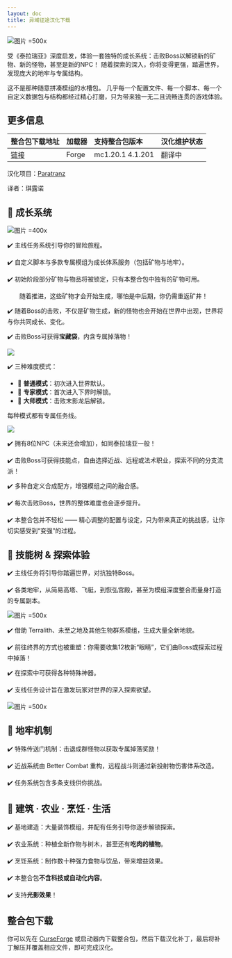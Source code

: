 ```yaml
---
layout: doc
title: 异域征途汉化下载
---
```


![图片 =500x](https://media.forgecdn.net/attachments/812/397/3cf.png)

受《泰拉瑞亚》深度启发，体验一套独特的成长系统：击败Boss以解锁新的矿物、新的怪物，甚至是新的NPC！
随着探索的深入，你将变得更强，踏遍世界，发现庞大的地牢与专属结构。

这不是那种随意拼凑模组的水槽包。
几乎每一个配置文件、每一个脚本、每一个自定义数据包与结构都经过精心打磨，只为带来独一无二且流畅连贯的游戏体验。

<DownloadLinks :methods="[
  { id: 'quark-lanzou', text: '下载汉化', icon: '/imgs/logo/logo_64.png', lanzouLink: '/doing', quarkLink: '/doing' },
  { id: 'curseforge', text: 'i18n自动汉化更新模组', icon: '/imgs/svg/curseforge.svg', link: 'https://www.curseforge.com/api/v1/mods/297404/files/6351071/download' },
  { id: 'github', text: 'Github仓库', icon: '/imgs/svg/github.svg', link: 'https://github.com/VM-Chinese-translate-group/Prominence-II-Chinese' },
  { id: 'lazy', text: '懒汉下载', icon: '/imgs/lazydl.png', link: '/doing' }
]" />

## 更多信息

| 整合包下载地址                                                           | 加载器 | 支持整合包版本   | 汉化维护状态 |
| :----------------------------------------------------------------------- | :----- | :--------------- | :----------- |
| [链接](https://www.curseforge.com/minecraft/modpacks/prodigium-reforged) | Forge  | mc1.20.1 4.1.201 | 翻译中       |

汉化项目：[Paratranz](https://paratranz.cn/projects/13356)

译者：琪露诺

## 🌱 成长系统

![图片 =400x](https://media.forgecdn.net/attachments/description/700732/description_c1de9fc0-3e76-4363-ae6c-0ff8dc699d48.png)

✔️ 主线任务系统引导你的冒险旅程。

✔️ 自定义脚本与多款专属模组为成长体系服务（包括矿物与地牢）。

✔️ 初始阶段部分矿物与物品将被锁定，只有本整合包中独有的矿物可用。

  随着推进，这些矿物才会开始生成，哪怕是中后期，你仍需重返矿井！

✔️ 随着Boss的击败，不仅是矿物生成，新的怪物也会开始在世界中出现，世界将与你共同成长、变化。

✔️ 击败Boss可获得**宝藏袋**，内含专属掉落物！

![](https://media.forgecdn.net/attachments/description/700732/description_2aafa840-b8fa-4d9d-9c04-96ff0d99a4ed.png)

✔️ 三种难度模式：

- 🔹 **普通模式**：初次进入世界默认。
- 🔹 **专家模式**：首次进入下界时解锁。
- 🔹 **大师模式**：击败末影龙后解锁。

每种模式都有专属任务线。

![](https://media.forgecdn.net/attachments/description/700732/description_82e2eb63-954a-4a95-89b2-3cd40ecefdb0.png)

✔️ 拥有8位NPC（未来还会增加），如同泰拉瑞亚一般！

✔️ 击败Boss可获得技能点，自由选择近战、远程或法术职业，探索不同的分支流派！

✔️ 多种自定义合成配方，增强模组之间的融合感。

✔️ 每次击败Boss，世界的整体难度也会逐步提升。

✔️ 本整合包并不轻松 —— 精心调整的配置与设定，只为带来真正的挑战感，让你切实感受到“变强”的过程。

## 🌟 技能树 & 探索体验

✔️ 主线任务将引导你踏遍世界，对抗独特Boss。

✔️ 各类地牢，从简易高塔、飞艇，到恢弘宫殿，甚至为模组深度整合而量身打造的专属副本。

![图片 =500x](https://media.forgecdn.net/attachments/812/398/cff.png)

✔️ 借助 Terralith、未至之地及其他生物群系模组，生成大量全新地貌。

✔️ 前往终界的方式也被重塑：你需要收集12枚新“眼睛”，它们由Boss或探索过程中掉落！

✔️ 在探索中可获得各种特殊神器。

✔️ 支线任务设计旨在激发玩家对世界的深入探索欲望。

![图片 =500x](https://media.forgecdn.net/attachments/812/445/cfffffffffff.png)

## 🏰 地牢机制

✔️ 特殊传送门机制：击退成群怪物以获取专属掉落奖励！

✔️ 近战系统由 Better Combat 重构，远程战斗则通过新投射物伤害体系改造。

✔️ 任务系统包含多条支线供你挑战。

## 🏡 建筑 · 农业 · 烹饪 · 生活

✔️ 基地建造：大量装饰模组，并配有任务引导你逐步解锁探索。

✔️ 农业系统：种植全新作物与树木，甚至还有**吃肉的植物**。

✔️ 烹饪系统：制作数十种强力食物与饮品，带来增益效果。

✔️ 本整合包**不含科技或自动化内容**。

✔️ 支持**光影效果**！

## 整合包下载

你可以先在 [CurseForge](https://www.curseforge.com/minecraft/modpacks/prodigium-reforged) 或启动器内下载整合包，然后下载汉化补丁，最后将补丁解压并覆盖相应文件，即可完成汉化。

<DocSupport />

